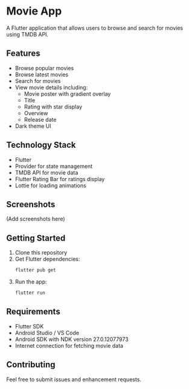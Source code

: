 # Movie App

A Flutter application that allows users to browse and search for movies using TMDB API.

## Features

- Browse popular movies
- Browse latest movies
- Search for movies
- View movie details including:
  - Movie poster with gradient overlay
  - Title
  - Rating with star display
  - Overview
  - Release date
- Dark theme UI

## Technology Stack

- Flutter
- Provider for state management
- TMDB API for movie data
- Flutter Rating Bar for ratings display
- Lottie for loading animations

## Screenshots

(Add screenshots here)

## Getting Started

1. Clone this repository
2. Get Flutter dependencies:
   ```bash
   flutter pub get
   ```
3. Run the app:
   ```bash
   flutter run
   ```

## Requirements

- Flutter SDK
- Android Studio / VS Code
- Android SDK with NDK version 27.0.12077973
- Internet connection for fetching movie data

## Contributing

Feel free to submit issues and enhancement requests.
